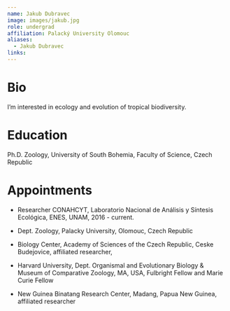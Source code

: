 ```yaml
---
name: Jakub Dubravec
image: images/jakub.jpg
role: undergrad
affiliation: Palacký University Olomouc
aliases:
  - Jakub Dubravec
links:
---
```


# Bio

I’m interested in ecology and evolution of tropical biodiversity. 


# Education

Ph.D. Zoology, University of South Bohemia, Faculty of Science, Czech Republic

# Appointments

* Researcher CONAHCYT, Laboratorio Nacional de Análisis y Síntesis Ecológica, ENES, UNAM, 2016 - current.

* Dept. Zoology, Palacky University, Olomouc, Czech Republic

* Biology Center, Academy of Sciences of the Czech Republic, Ceske Budejovice, affiliated researcher, 

* Harvard University, Dept. Organismal and Evolutionary Biology & Museum of Comparative Zoology, MA, USA, Fulbright Fellow and Marie Curie Fellow

* New Guinea Binatang Research Center, Madang, Papua New Guinea, affiliated researcher
